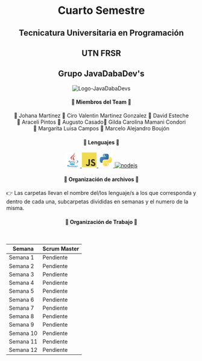 <h1 align="center">Cuarto Semestre</h1>
<h2 align="center">Tecnicatura Universitaria en Programación</h2>
<h2 align="center">UTN FRSR</h2>
<h2 align="center">Grupo JavaDabaDev's</h2>
<p align="center">
  <img 
src="https://camo.githubusercontent.com/69285f6bcec148b7811b634b4bbfdcb729dad910a0fcf0879342d29e7dbd8ad2/68747470733a2f2f692e6962622e636f2f734b7444364a772f63726f702d6a646576732e706e67" alt="Logo-JavaDabaDevs">
</p>

<h4 align="center">💠 Miembros del Team 💠</h4>

<p align="center">🔹 Johana Martínez 🔹 Ciro Valentin Martinez Gonzalez 🔹 David Esteche <br>🔹 Araceli Pintos 🔹 Augusto Casado🔹 Gilda Carolina Mamani Condori <br>🔹 Margarita Luisa Campos 🔹 Marcelo Alejandro Boujón</p>

<h4 align="center">💠 Lenguajes 💠</h4>

<p align="center"> 
  <a href="https://www.java.com" target="_blank" rel="noreferrer"> 
    <img src="https://raw.githubusercontent.com/devicons/devicon/master/icons/java/java-original.svg" alt="java" width="40" height="40"/>
  </a>
  <a href="https://developer.mozilla.org/en-US/docs/Web/JavaScript" target="_blank" rel="noreferrer">
    <img src="https://raw.githubusercontent.com/devicons/devicon/master/icons/javascript/javascript-original.svg" alt="javascript" width="40" height="40"/>
  </a>
  <a href="https://www.python.org" target="_blank" rel="noreferrer">
    <img src="https://raw.githubusercontent.com/devicons/devicon/master/icons/python/python-original.svg" alt="python" width="40" height="40"/>
  </a>
  <a href="https://nodejs.org/es" target="_blank" rel="noreferrer">
    <img src="https://nodejs.org/static/images/logo.svg" alt="nodejs" width="60" height="60"/>
  </a> 
  <!-- CON ESTE CÓDIGO PODEMOS SEGUIR AGREGANDO ICONOS
  <a href="" target="_blank" rel="noreferrer"> 
    <img src="" alt="" width="40" height="40"/>
  </a>
  -->
</p>

<h4 align="center">💠 Organización de archivos 💠</h4>

👉 Las carpetas llevan el nombre del/los lenguaje/s a los que corresponda y dentro de cada una, subcarpetas divididas en semanas y el numero de la misma.

<h4 align="center">💠 Organización de Trabajo 💠</h4><br>

| Semana | Scrum Master |
|--------|--------------|
|Semana 1|Pendiente|
|Semana 2|Pendiente|
|Semana 3|Pendiente|
|Semana 4|Pendiente|
|Semana 5|Pendiente|
|Semana 6|Pendiente|
|Semana 7|Pendiente|
|Semana 8|Pendiente|
|Semana 9|Pendiente|
|Semana 10|Pendiente|
|Semana 11|Pendiente|
|Semana 12|Pendiente|





